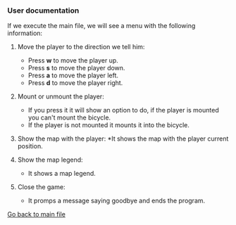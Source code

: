 ### User documentation

If we execute the main file, we will see a menu with the following information:

1. Move the player to the direction we tell him:

   - Press **w** to move the player up.
   - Press **s** to move the player down.
   - Press **a** to move the player left.
   - Press **d** to move the player right.

2. Mount or unmount the player:

   - If you press it it will show an option to do, if the player is mounted you can't mount the bicycle.
   - If the player is not mounted it mounts it into the bicycle.

3. Show the map with the player:
   \*It shows the map with the player current position.

4. Show the map legend:

   - It shows a map legend.

5. Close the game:
   - It promps a message saying goodbye and ends the program.

[Go back to main file](../README.md)
